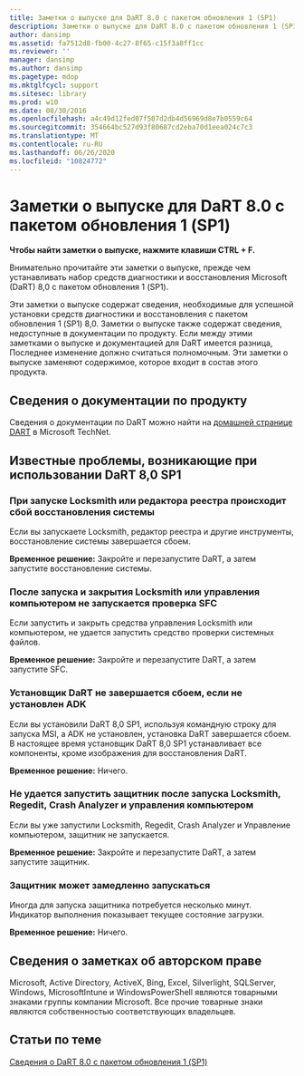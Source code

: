 ```yaml
---
title: Заметки о выпуске для DaRT 8.0 с пакетом обновления 1 (SP1)
description: Заметки о выпуске для DaRT 8.0 с пакетом обновления 1 (SP1)
author: dansimp
ms.assetid: fa7512d8-fb00-4c27-8f65-c15f3a8ff1cc
ms.reviewer: ''
manager: dansimp
ms.author: dansimp
ms.pagetype: mdop
ms.mktglfcycl: support
ms.sitesec: library
ms.prod: w10
ms.date: 08/30/2016
ms.openlocfilehash: a4c49d12fed07f507d2db4d56969d8e7b0559c64
ms.sourcegitcommit: 354664bc527d93f80687cd2eba70d1eea024c7c3
ms.translationtype: MT
ms.contentlocale: ru-RU
ms.lasthandoff: 06/26/2020
ms.locfileid: "10824772"
---
```

# Заметки о выпуске для DaRT 8.0 с пакетом обновления 1 (SP1)


**Чтобы найти заметки о выпуске, нажмите клавиши CTRL + F.**

Внимательно прочитайте эти заметки о выпуске, прежде чем устанавливать набор средств диагностики и восстановления Microsoft (DaRT) 8,0 с пакетом обновления 1 (SP1).

Эти заметки о выпуске содержат сведения, необходимые для успешной установки средств диагностики и восстановления с пакетом обновления 1 (SP1) 8,0. Заметки о выпуске также содержат сведения, недоступные в документации по продукту. Если между этими заметками о выпуске и документацией для DaRT имеется разница, Последнее изменение должно считаться полномочным. Эти заметки о выпуске заменяют содержимое, которое входит в состав этого продукта.

## Сведения о документации по продукту


Сведения о документации по DaRT можно найти на [домашней странице DART](https://go.microsoft.com/fwlink/?LinkID=252096) в Microsoft TechNet.

## Известные проблемы, возникающие при использовании DaRT 8,0 SP1


### При запуске Locksmith или редактора реестра происходит сбой восстановления системы

Если вы запускаете Locksmith, редактор реестра и другие инструменты, восстановление системы завершается сбоем.

**Временное решение:** Закройте и перезапустите DaRT, а затем запустите восстановление системы.

### После запуска и закрытия Locksmith или управления компьютером не запускается проверка SFC

Если запустить и закрыть средства управления Locksmith или компьютером, не удается запустить средство проверки системных файлов.

**Временное решение:** Закройте и перезапустите DaRT, а затем запустите SFC.

### <a href="" id="-------------dart-installer-does-not-fail-when-adk-has-not-been-installed"></a> Установщик DaRT не завершается сбоем, если не установлен ADK

Если вы установили DaRT 8,0 SP1, используя командную строку для запуска MSI, а ADK не установлен, установка DaRT завершается сбоем. В настоящее время установщик DaRT 8,0 SP1 устанавливает все компоненты, кроме изображения для восстановления DaRT.

**Временное решение:** Ничего.

### Не удается запустить защитник после запуска Locksmith, Regedit, Crash Analyzer и управления компьютером

Если вы уже запустили Locksmith, Regedit, Crash Analyzer и Управление компьютером, защитник не запускается.

**Временное решение:** Закройте и перезапустите DaRT, а затем запустите защитник.

### Защитник может замедленно запускаться

Иногда для запуска защитника потребуется несколько минут. Индикатор выполнения показывает текущее состояние загрузки.

**Временное решение:** Ничего.

## Сведения о заметках об авторском праве


Microsoft, Active Directory, ActiveX, Bing, Excel, Silverlight, SQLServer, Windows, MicrosoftIntune и WindowsPowerShell являются товарными знаками группы компании Microsoft. Все прочие товарные знаки являются собственностью соответствующих владельцев.



## Статьи по теме


[Сведения о DaRT 8.0 с пакетом обновления 1 (SP1)](about-dart-80-sp1.md)

 

 





